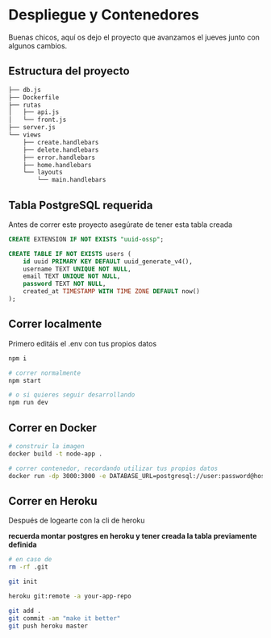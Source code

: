 # Despliegue y Contenedores

Buenas chicos, aquí os dejo el proyecto que avanzamos el jueves
junto con algunos cambios.

## Estructura del proyecto

```bash
├── db.js
├── Dockerfile
├── rutas
│   ├── api.js
│   └── front.js
├── server.js
└── views
    ├── create.handlebars
    ├── delete.handlebars
    ├── error.handlebars
    ├── home.handlebars
    └── layouts
        └── main.handlebars
```

## Tabla PostgreSQL requerida

Antes de correr este proyecto asegúrate de tener esta tabla creada

```sql
CREATE EXTENSION IF NOT EXISTS "uuid-ossp";

CREATE TABLE IF NOT EXISTS users (
    id uuid PRIMARY KEY DEFAULT uuid_generate_v4(),
    username TEXT UNIQUE NOT NULL,
    email TEXT UNIQUE NOT NULL,
    password TEXT NOT NULL,
    created_at TIMESTAMP WITH TIME ZONE DEFAULT now()
);
```

## Correr localmente

Primero editáis el .env con tus propios datos

```bash
npm i

# correr normalmente
npm start

# o si quieres seguir desarrollando
npm run dev
```

## Correr en Docker

```bash
# construir la imagen 
docker build -t node-app .

# correr contenedor, recordando utilizar tus propios datos
docker run -dp 3000:3000 -e DATABASE_URL=postgresql://user:password@host:port/dbname node-app

```

## Correr en Heroku

Después de logearte con la cli de heroku

**recuerda montar postgres en heroku y tener creada la tabla previamente definida**

```bash
# en caso de
rm -rf .git

git init

heroku git:remote -a your-app-repo

git add .
git commit -am "make it better"
git push heroku master
```
